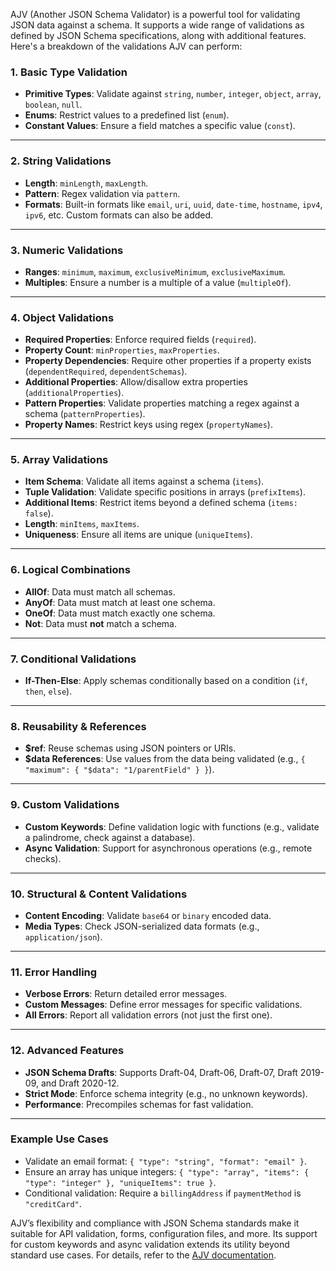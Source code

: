 AJV (Another JSON Schema Validator) is a powerful tool for validating JSON data against a schema. It supports a wide range of validations as defined by JSON Schema specifications, along with additional features. Here's a breakdown of the validations AJV can perform:

### **1. Basic Type Validation**
- **Primitive Types**: Validate against `string`, `number`, `integer`, `object`, `array`, `boolean`, `null`.
- **Enums**: Restrict values to a predefined list (`enum`).
- **Constant Values**: Ensure a field matches a specific value (`const`).

---

### **2. String Validations**
- **Length**: `minLength`, `maxLength`.
- **Pattern**: Regex validation via `pattern`.
- **Formats**: Built-in formats like `email`, `uri`, `uuid`, `date-time`, `hostname`, `ipv4`, `ipv6`, etc. Custom formats can also be added.

---

### **3. Numeric Validations**
- **Ranges**: `minimum`, `maximum`, `exclusiveMinimum`, `exclusiveMaximum`.
- **Multiples**: Ensure a number is a multiple of a value (`multipleOf`).

---

### **4. Object Validations**
- **Required Properties**: Enforce required fields (`required`).
- **Property Count**: `minProperties`, `maxProperties`.
- **Property Dependencies**: Require other properties if a property exists (`dependentRequired`, `dependentSchemas`).
- **Additional Properties**: Allow/disallow extra properties (`additionalProperties`).
- **Pattern Properties**: Validate properties matching a regex against a schema (`patternProperties`).
- **Property Names**: Restrict keys using regex (`propertyNames`).

---

### **5. Array Validations**
- **Item Schema**: Validate all items against a schema (`items`).
- **Tuple Validation**: Validate specific positions in arrays (`prefixItems`).
- **Additional Items**: Restrict items beyond a defined schema (`items: false`).
- **Length**: `minItems`, `maxItems`.
- **Uniqueness**: Ensure all items are unique (`uniqueItems`).

---

### **6. Logical Combinations**
- **AllOf**: Data must match all schemas.
- **AnyOf**: Data must match at least one schema.
- **OneOf**: Data must match exactly one schema.
- **Not**: Data must **not** match a schema.

---

### **7. Conditional Validations**
- **If-Then-Else**: Apply schemas conditionally based on a condition (`if`, `then`, `else`).

---

### **8. Reusability & References**
- **$ref**: Reuse schemas using JSON pointers or URIs.
- **$data References**: Use values from the data being validated (e.g., `{ "maximum": { "$data": "1/parentField" } }`).

---

### **9. Custom Validations**
- **Custom Keywords**: Define validation logic with functions (e.g., validate a palindrome, check against a database).
- **Async Validation**: Support for asynchronous operations (e.g., remote checks).

---

### **10. Structural & Content Validations**
- **Content Encoding**: Validate `base64` or `binary` encoded data.
- **Media Types**: Check JSON-serialized data formats (e.g., `application/json`).

---

### **11. Error Handling**
- **Verbose Errors**: Return detailed error messages.
- **Custom Messages**: Define error messages for specific validations.
- **All Errors**: Report all validation errors (not just the first one).

---

### **12. Advanced Features**
- **JSON Schema Drafts**: Supports Draft-04, Draft-06, Draft-07, Draft 2019-09, and Draft 2020-12.
- **Strict Mode**: Enforce schema integrity (e.g., no unknown keywords).
- **Performance**: Precompiles schemas for fast validation.

---

### **Example Use Cases**
- Validate an email format: `{ "type": "string", "format": "email" }`.
- Ensure an array has unique integers: `{ "type": "array", "items": { "type": "integer" }, "uniqueItems": true }`.
- Conditional validation: Require a `billingAddress` if `paymentMethod` is `"creditCard"`.

AJV’s flexibility and compliance with JSON Schema standards make it suitable for API validation, forms, configuration files, and more. Its support for custom keywords and async validation extends its utility beyond standard use cases. For details, refer to the [AJV documentation](https://ajv.js.org).